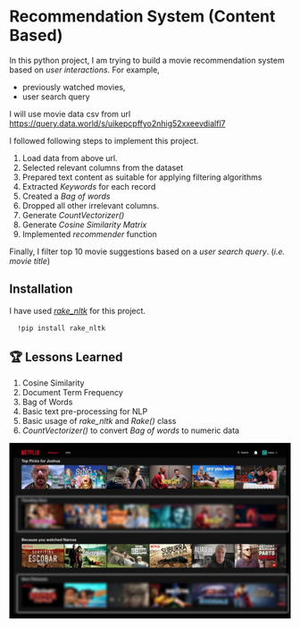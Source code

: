 
# Recommendation System (Content Based)

In this python project, I am trying to build a movie recommendation system based on *user interactions*. For example, 
- previously watched movies,
- user search query

I will use movie data csv from url https://query.data.world/s/uikepcpffyo2nhig52xxeevdialfl7

I followed following steps to implement this project.
1. Load data from above url.
2. Selected relevant columns from the dataset
3. Prepared text content as suitable for applying filtering algorithms
4. Extracted *Keywords* for each record
5. Created a *Bag of words*
6. Dropped all other irrelevant columns.
7. Generate *CountVectorizer()*
8. Generate *Cosine Similarity Matrix*
9. Implemented *recommender* function


Finally, I filter top 10 movie suggestions based on a *user search query*. (*i.e. movie title*)


## Installation

I have used [*rake_nltk*](https://csurfer.github.io/rake-nltk/_build/html/index.html) for this project.

```bash
  !pip install rake_nltk
```
    
## 🏆 Lessons Learned

1. Cosine Similarity
2. Document Term Frequency
3. Bag of Words
4. Basic text pre-processing for NLP
5. Basic usage of *rake_nltk* and *Rake()* class
6. *CountVectorizer()* to convert *Bag of words* to numeric data


![Logo](https://github.com/tharangachaminda/content_based_recommender_system/blob/main/netflix_recommender.jpg)
